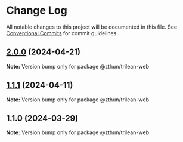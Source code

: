 # Change Log

All notable changes to this project will be documented in this file.
See [Conventional Commits](https://conventionalcommits.org) for commit guidelines.

## [2.0.0](https://github.com/zthun/trilean/compare/v1.1.1...v2.0.0) (2024-04-21)

**Note:** Version bump only for package @zthun/trilean-web





## [1.1.1](https://github.com/zthun/trilean/compare/v1.1.0...v1.1.1) (2024-04-11)

**Note:** Version bump only for package @zthun/trilean-web





## 1.1.0 (2024-03-29)

**Note:** Version bump only for package @zthun/trilean-web
